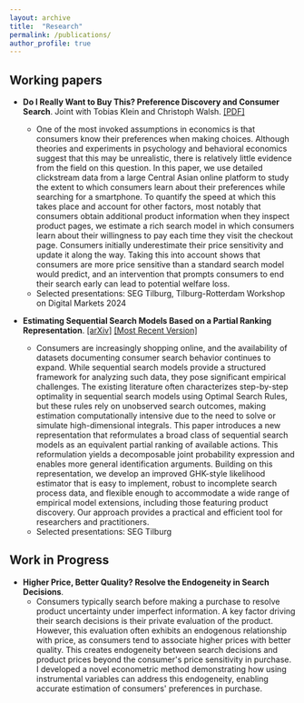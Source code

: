 ```yaml
---
layout: archive
title:  "Research"
permalink: /publications/
author_profile: true
---
```



Working papers
---- 
* **Do I Really Want to Buy This? Preference Discovery and Consumer Search**. Joint with Tobias Klein and Christoph Walsh. [[PDF]](https://www.dropbox.com/scl/fi/otgsnm4pnp4o7fch87wbr/JMP_TZhang.pdf?rlkey=fu5pjctjg25bvrdnclejxhuj1&st=uhbzujur&dl=0&raw=1)
  * One of the most invoked assumptions in economics is that consumers know their preferences when making choices. Although theories and experiments in psychology and behavioral economics suggest that this may be unrealistic, there is relatively little evidence from the field on this question. In this paper, we use detailed clickstream data from a large Central Asian online platform to study the extent to which consumers learn about their preferences while searching for a smartphone. To quantify the speed at which this takes place and account for other factors, most notably that consumers obtain additional product information when they inspect product pages, we estimate a rich search model in which consumers learn about their willingness to pay each time they visit the checkout page. Consumers initially underestimate their price sensitivity and update it along the way. Taking this into account shows that consumers are more price sensitive than a standard search model would predict, and an intervention that prompts consumers to end their search early can lead to potential welfare loss.
  * Selected presentations: SEG Tilburg, Tilburg-Rotterdam Workshop on Digital Markets 2024


* **Estimating Sequential Search Models Based on a Partial Ranking Representation**. [[arXiv]](https://arxiv.org/abs/2501.07514) [[Most Recent Version]](https://www.dropbox.com/scl/fi/1fusn7428ic8kp92cle4b/Partial_Ranking.pdf?rlkey=k9yj6yoztjrdgql0i3q02vo1r&st=al70cchc&dl=0&raw=1)
  * Consumers are increasingly shopping online, and the availability of datasets documenting consumer search behavior continues to expand. While sequential search models provide a structured framework for analyzing such data, they pose significant empirical challenges. The existing literature often characterizes step-by-step optimality in sequential search models using Optimal Search Rules, but these rules rely on unobserved search outcomes, making estimation computationally intensive due to the need to solve or simulate high-dimensional integrals. This paper introduces a new representation that reformulates a broad class of sequential search models as an equivalent partial ranking of available actions. This reformulation yields a decomposable joint probability expression and enables more general identification arguments. Building on this representation, we develop an improved GHK-style likelihood estimator that is easy to implement, robust to incomplete search process data, and flexible enough to accommodate a wide range of empirical model extensions, including those featuring product discovery. Our approach provides a practical and efficient tool for researchers and practitioners.
  * Selected presentations: SEG Tilburg


Work in Progress
---- 
* **Higher Price, Better Quality? Resolve the Endogeneity in Search Decisions**. 
  * Consumers typically search before making a purchase to resolve product uncertainty under imperfect information. A key factor driving their search decisions is their private evaluation of the product. However, this evaluation often exhibits an endogenous relationship with price, as consumers tend to associate higher prices with better quality. This creates endogeneity between search decisions and product prices beyond the consumer's price sensitivity in purchase. I developed a novel econometric method demonstrating how using instrumental variables can address this endogeneity, enabling accurate estimation of consumers' preferences in purchase.
